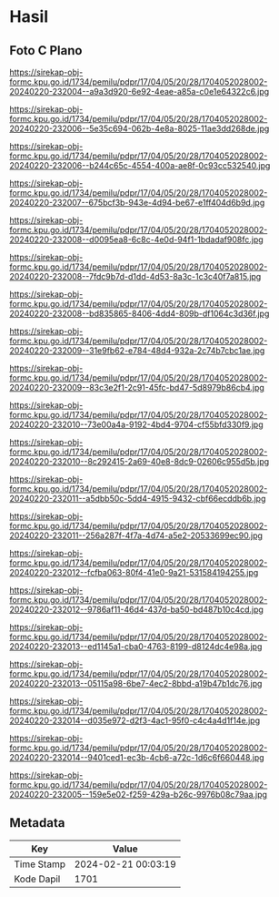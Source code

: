 # Hasil

## Foto C Plano

https://sirekap-obj-formc.kpu.go.id/1734/pemilu/pdpr/17/04/05/20/28/1704052028002-20240220-232004--a9a3d920-6e92-4eae-a85a-c0e1e64322c6.jpg

https://sirekap-obj-formc.kpu.go.id/1734/pemilu/pdpr/17/04/05/20/28/1704052028002-20240220-232006--5e35c694-062b-4e8a-8025-11ae3dd268de.jpg

https://sirekap-obj-formc.kpu.go.id/1734/pemilu/pdpr/17/04/05/20/28/1704052028002-20240220-232006--b244c65c-4554-400a-ae8f-0c93cc532540.jpg

https://sirekap-obj-formc.kpu.go.id/1734/pemilu/pdpr/17/04/05/20/28/1704052028002-20240220-232007--675bcf3b-943e-4d94-be67-e1ff404d6b9d.jpg

https://sirekap-obj-formc.kpu.go.id/1734/pemilu/pdpr/17/04/05/20/28/1704052028002-20240220-232008--d0095ea8-6c8c-4e0d-94f1-1bdadaf908fc.jpg

https://sirekap-obj-formc.kpu.go.id/1734/pemilu/pdpr/17/04/05/20/28/1704052028002-20240220-232008--7fdc9b7d-d1dd-4d53-8a3c-1c3c40f7a815.jpg

https://sirekap-obj-formc.kpu.go.id/1734/pemilu/pdpr/17/04/05/20/28/1704052028002-20240220-232008--bd835865-8406-4dd4-809b-df1064c3d36f.jpg

https://sirekap-obj-formc.kpu.go.id/1734/pemilu/pdpr/17/04/05/20/28/1704052028002-20240220-232009--31e9fb62-e784-48d4-932a-2c74b7cbc1ae.jpg

https://sirekap-obj-formc.kpu.go.id/1734/pemilu/pdpr/17/04/05/20/28/1704052028002-20240220-232009--83c3e2f1-2c91-45fc-bd47-5d8979b86cb4.jpg

https://sirekap-obj-formc.kpu.go.id/1734/pemilu/pdpr/17/04/05/20/28/1704052028002-20240220-232010--73e00a4a-9192-4bd4-9704-cf55bfd330f9.jpg

https://sirekap-obj-formc.kpu.go.id/1734/pemilu/pdpr/17/04/05/20/28/1704052028002-20240220-232010--8c292415-2a69-40e8-8dc9-02606c955d5b.jpg

https://sirekap-obj-formc.kpu.go.id/1734/pemilu/pdpr/17/04/05/20/28/1704052028002-20240220-232011--a5dbb50c-5dd4-4915-9432-cbf66ecddb6b.jpg

https://sirekap-obj-formc.kpu.go.id/1734/pemilu/pdpr/17/04/05/20/28/1704052028002-20240220-232011--256a287f-4f7a-4d74-a5e2-20533699ec90.jpg

https://sirekap-obj-formc.kpu.go.id/1734/pemilu/pdpr/17/04/05/20/28/1704052028002-20240220-232012--fcfba063-80f4-41e0-9a21-531584194255.jpg

https://sirekap-obj-formc.kpu.go.id/1734/pemilu/pdpr/17/04/05/20/28/1704052028002-20240220-232012--9786af11-46d4-437d-ba50-bd487b10c4cd.jpg

https://sirekap-obj-formc.kpu.go.id/1734/pemilu/pdpr/17/04/05/20/28/1704052028002-20240220-232013--ed1145a1-cba0-4763-8199-d8124dc4e98a.jpg

https://sirekap-obj-formc.kpu.go.id/1734/pemilu/pdpr/17/04/05/20/28/1704052028002-20240220-232013--05115a98-6be7-4ec2-8bbd-a19b47b1dc76.jpg

https://sirekap-obj-formc.kpu.go.id/1734/pemilu/pdpr/17/04/05/20/28/1704052028002-20240220-232014--d035e972-d2f3-4ac1-95f0-c4c4a4d1f14e.jpg

https://sirekap-obj-formc.kpu.go.id/1734/pemilu/pdpr/17/04/05/20/28/1704052028002-20240220-232014--9401ced1-ec3b-4cb6-a72c-1d6c6f660448.jpg

https://sirekap-obj-formc.kpu.go.id/1734/pemilu/pdpr/17/04/05/20/28/1704052028002-20240220-232005--159e5e02-f259-429a-b26c-9976b08c79aa.jpg


## Metadata

| Key        | Value               |
| ---------- | ------------------- |
| Time Stamp | 2024-02-21 00:03:19 |
| Kode Dapil | 1701                |



